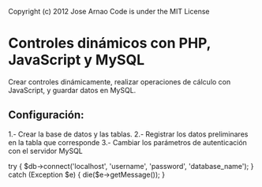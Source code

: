 Copyright (c) 2012 Jose Arnao
Code is under the MIT License 



Controles dinámicos con PHP, JavaScript y MySQL
===============================================

Crear controles dinámicamente, realizar operaciones de cálculo con JavaScript, y guardar datos en MySQL.


Configuración:
--------------
1.- Crear la base de datos y las tablas.
2.- Registrar los datos preliminares en la tabla que corresponde
3.- Cambiar los parámetros de autenticación con el servidor MySQL

try {
    $db->connect('localhost', 'username', 'password', 'database_name');
} 
catch (Exception $e) {
    die($e->getMessage());
}